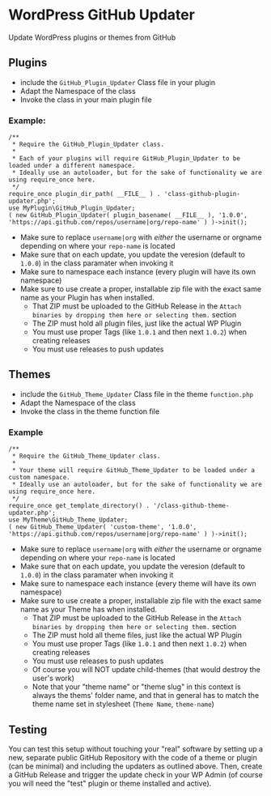 # WordPress GitHub Updater
Update WordPress plugins or themes from GitHub

## Plugins
- include the `GitHub_Plugin_Updater` Class file in your plugin
- Adapt the Namespace of the class
- Invoke the class in your main plugin file

### Example:
```
/**
 * Require the GitHub_Plugin_Updater class.
 *
 * Each of your plugins will require GitHub_Plugin_Updater to be loaded under a different namespace.
 * Ideally use an autoloader, but for the sake of functionality we are using require_once here.
 */
require_once plugin_dir_path( __FILE__ ) . 'class-github-plugin-updater.php';
use MyPlugin\GitHub_Plugin_Updater;
( new GitHub_Plugin_Updater( plugin_basename( __FILE__ ), '1.0.0', 'https://api.github.com/repos/username|org/repo-name' ) )->init();
```

- Make sure to replace `username|org` with _either_ the username or orgname depending on where your `repo-name` is located
- Make sure that on each update, you update the veresion (default to `1.0.0`) in the class paramater when invoking it
- Make sure to namespace each instance (every plugin will have its own namespace)
- Make sure to use create a proper, installable zip file with the exact same name as your Plugin has when installed.
    - That ZIP must be uploaded to the GitHub Release in the `Attach binaries by dropping them here or selecting them.` section
    - The ZIP must hold all plugin files, just like the actual WP Plugin
    - You must use proper Tags (like `1.0.1` and then next `1.0.2`) when creating releases
    - You must use releases to push updates

## Themes
- include the `GitHub_Theme_Updater` Class file in the theme `function.php`
- Adapt the Namespace of the class
- Invoke the class in the theme function file

### Example
```
/**
 * Require the GitHub_Theme_Updater class.
 *
 * Your theme will require GitHub_Theme_Updater to be loaded under a custom namespace.
 * Ideally use an autoloader, but for the sake of functionality we are using require_once here.
 */
require_once get_template_directory() . '/class-github-theme-updater.php';
use MyTheme\GitHub_Theme_Updater;
( new GitHub_Theme_Updater( 'custom-theme', '1.0.0', 'https://api.github.com/repos/username|org/repo-name' ) )->init();
```

- Make sure to replace `username|org` with _either_ the username or orgname depending on where your `repo-name` is located
- Make sure that on each update, you update the veresion (default to `1.0.0`) in the class paramater when invoking it
- Make sure to namespace each instance (every theme will have its own namespace)
- Make sure to use create a proper, installable zip file with the exact same name as your Theme has when installed.
    - That ZIP must be uploaded to the GitHub Release in the `Attach binaries by dropping them here or selecting them.` section
    - The ZIP must hold all theme files, just like the actual WP Plugin
    - You must use proper Tags (like `1.0.1` and then next `1.0.2`) when creating releases
    - You must use releases to push updates
    - Of course you will NOT update child-themes (that would destroy the user's work)
    - Note that your "theme name" or "theme slug" in this context is always the thems' folder name, and that in general has to match the theme name set in stylesheet (`Theme Name`, `theme-name`)

## Testing

You can test this setup without touching your "real" software by setting up a new, separate public GitHub Repository with the code of a theme or plugin (can be minimal) and including the updaters as outlined above.
Then, create a GitHub Release and trigger the update check in your WP Admin (of course you will need the "test" plugin or theme installed and active).

